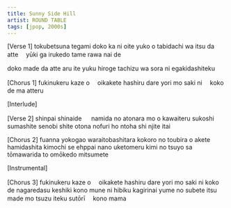 ```yaml
---
title: Sunny Side Hill
artist: ROUND TABLE
tags: [jpop, 2000s]
---
```


[Verse 1]
tokubetsuna tegami  doko ka ni oite yuko o
tabidachi wa itsu da atte 　yūki ga irukedo
tame rawa nai de

doko made da atte aru ite yuku
hiroge tachizu wa sora ni  egakidashiteku

[Chorus 1]
fukinukeru kaze o 　oikakete hashiru
dare yori mo saki ni　 koko de ma atteru

[Interlude]

[Verse 2]
shinpai shinaide 　 namida no atonara mo o kawaiteru
sukoshi sumashite senobi shite
otona  nofuri ho ntoha  shi njite itai

[Chorus 2]
fuanna yokogao  waraitobashitara
kokoro no toubira o akete
hamidashita kimochi  se ehppai nano
uketomeru kimi no tsuyo sa
tōmawarida to omōkedo  mitsumete

[Instrumental]

[Chorus 3]
fukinukeru kaze o 　oikakete hashiru
dare yori mo saki ni koko de
nagaredasu keshiki  kono mune ni hibiku
kagirinai yume no subete
itsu made mo tsuzu iteku sutōrī 　kono mama